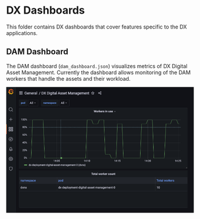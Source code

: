 # DX Dashboards

This folder contains DX dashboards that cover features specific to the DX applications.

## DAM Dashboard

The DAM dashboard (`dam_dashboard.json`) visualizes metrics of DX Digital Asset Management. Currently the dashboard allows monitoring of the DAM workers that handle the assets and their workload.

![DX Digital Asset Management (DAM) Dashboard](../images/dam_dashboard_screenshot.png "DX Digital Asset Management (DAM) Dashboard")

